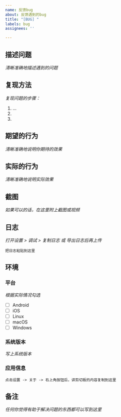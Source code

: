 ```yaml
---
name: 反馈bug
about: 反馈遇到的bug
title: "[BUG] "
labels: bug
assignees: ''

---
```


## 描述问题

*清晰准确地描述遇到的问题*

## 复现方法

*复现问题的步骤：*

1. ...
2.
3.

## 期望的行为

*清晰准确地说明你期待的效果*

## 实际的行为

*清晰准确地说明实际效果*

## 截图

*如果可以的话，在这里附上截图或视频*

## 日志

*打开设置 > 调试 > 复制日志 或 导出日志后再上传*

```console
把日志粘贴到这里
```

## 环境

### 平台

*根据实际情况勾选*

* [ ] Android
* [ ] iOS
* [ ] Linux
* [ ] macOS
* [ ] Windows

### 系统版本

*写上系统版本*

### 应用信息

```console
点击设置 -> 关于 -> 右上角按钮后，讲剪切板的内容复制到这里
```

## 备注

*任何你觉得有助于解决问题的东西都可以写到这里*

